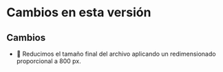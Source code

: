 # Cambios en esta versión

## Cambios
- 🔧 Reducimos el tamaño final del archivo aplicando un redimensionado proporcional a 800 px.


